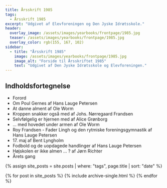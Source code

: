 ```yaml
---
title: Årsskrift 1985
tags:
  - Årsskrift 1985
excerpt: "Udgivet af Elevforeningen og Den Jyske Idrætsskole."
header:
  overlay_image: /assets/images/yearbooks/frontpage/1985.jpg
  teaser: /assets/images/yearbooks/frontpage/1985.jpg
  overlay_color: rgb(155, 167, 102)
sidebar:
  - title: "Årsskrift 1985"
    image: /assets/images/yearbooks/frontpage/1985.jpg
    image_alt: "Forside til Årsskriftet 1985"
    text: "Udgivet af Den Jyske Idrætsskole og Elevforeningen."
---
```


## Indholdsfortegnelse

- Forord
- Om Poul Gernes af Hans Lauge Petersen
- At danne alment af Ole Worm
- Kroppen snakker også med af Johs. Nørregaard Frandsen
- Selvfølgelig er hjernen med af Alice Grønborg
- ... med hovedet under armen af Ole Worm
- Roy Frandsen - Fader Lingh og den rytmiske foreningsgymnastik af Hans Lauge Petersen
- 17\. maj af Bent Lyngholm
- Fodbold og de uopdagede handlinger af Hans Lauge Petersen
- Højskolen er ikke almen ... ? af Jørn Richter
- Årets gang

{% assign site_posts = site.posts | where: "tags", page.title | sort: "date" %}

<div class="grid__wrapper">
  {% for post in site_posts %}
    {% include archive-single.html %}
  {% endfor %}
</div>
